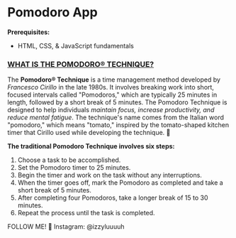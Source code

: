# Pomodoro App

**Prerequisites:**

- HTML, CSS, & JavaScript fundamentals

### [WHAT IS THE POMODORO® TECHNIQUE?](https://www.pomodorotechnique.com/)

The **Pomodoro® Technique** is a time management method developed by _Francesco Cirillo_ in the late 1980s. It involves breaking work into short, focused intervals called "Pomodoros," which are typically 25 minutes in length, followed by a short break of 5 minutes. The Pomodoro Technique is designed to help individuals _maintain focus, increase productivity, and reduce mental fatigue_. The technique's name comes from the Italian word "pomodoro," which means "tomato," inspired by the tomato-shaped kitchen timer that Cirillo used while developing the technique. 🍅

**The traditional Pomodoro Technique involves six steps:**

1. Choose a task to be accomplished.
2. Set the Pomodoro timer to 25 minutes.
3. Begin the timer and work on the task without any interruptions.
4. When the timer goes off, mark the Pomodoro as completed and take a short break of 5 minutes.
5. After completing four Pomodoros, take a longer break of 15 to 30 minutes.
6. Repeat the process until the task is completed.

FOLLOW ME!
💙 Instagram: @izzyluuuuh
